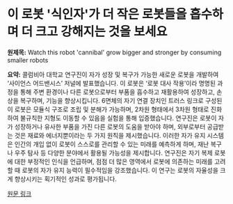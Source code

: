 # 이 로봇 '식인자'가 더 작은 로봇들을 흡수하며 더 크고 강해지는 것을 보세요

**원제목:** Watch this robot 'cannibal' grow bigger and stronger by consuming smaller robots

**요약:** 콜럼비아 대학교 연구진이 자가 성장 및 복구가 가능한 새로운 로봇을 개발하여 ‘사이언스 어드밴시스’ 저널에 발표했습니다. 이 로봇은 ‘로봇 대사 작용’이라 명명된 과정을 통해 주변 환경이나 다른 로봇으로부터 부품을 흡수하고 재활용하여 성장하고, 손상을 복구하며, 기능을 향상시킵니다.  6면체의 자기 연결 장치인 트러스 링크로 구성된 이 로봇은 모듈식 구조로 조립 및 분해가 가능하며,  2차원 형태에서 3차원 형태로 진화하여 불규칙한 지형도 이동할 수 있음을 실험을 통해 입증했습니다.  연구진은 로봇이 자가 성장하거나 유사한 부품을 가진 다른 로봇의 도움을 받아야 하며, 외부로부터 공급받는 것은 재료와 에너지뿐이라는 두 가지 원칙을 제시했습니다. 이러한 자가 유지 시스템은 인간의 개입 없이 로봇이 스스로를 관리할 수 있는 미래를 예측하게 하며, 재난 복구나 우주 탐사 등 다양한 분야에서 활용될 가능성을 제시합니다.  연구진은 자기 복제 로봇에 대한 부정적인 인식을 언급하며,  점점 더 많은 영역에서 로봇에 의존하는 미래를 고려할 때 로봇의 자가 유지 능력이 필수적임을 강조했습니다.  이 연구는 로봇의 자율성을 크게 향상시키는 획기적인 성과로 평가됩니다.

[원문 링크](https://www.livescience.com/technology/robotics/watch-this-robot-cannibal-grow-bigger-and-stronger-by-consuming-smaller-robots)
